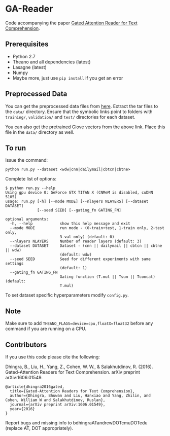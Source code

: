 # GA-Reader
Code accompanying the paper [Gated Attention Reader for Text Comprehension](https://arxiv.org/abs/1606.01549).

## Prerequisites
- Python 2.7
- Theano and all dependencies (latest)
- Lasagne (latest)
- Numpy
- Maybe more, just use `pip install` if you get an error


## Preprocessed Data
You can get the preprocessed data files from [here](https://drive.google.com/drive/folders/0B7aCzQIaRTDUZS1EWlRKMmt3OXM?usp=sharing). Extract the tar files to the `data/` directory. Ensure that the symbolic links point to folders with `training/`, `validation/` and `test/` directories for each dataset.

You can also get the pretrained Glove vectors from the above link. Place this file in the `data/` directory as well.

## To run
Issue the command:
```
python run.py --dataset <wdw|cnn|dailymail|cbtcn|cbtne>
```

Complete list of options:
```
$ python run.py --help
Using gpu device 0: GeForce GTX TITAN X (CNMeM is disabled, cuDNN 5105)
usage: run.py [-h] [--mode MODE] [--nlayers NLAYERS] [--dataset DATASET]
              [--seed SEED] [--gating_fn GATING_FN]

optional arguments:
  -h, --help            show this help message and exit
  --mode MODE           run mode - (0-train+test, 1-train only, 2-test only,
                        3-val only) (default: 0)
  --nlayers NLAYERS     Number of reader layers (default: 3)
  --dataset DATASET     Dataset - (cnn || dailymail || cbtcn || cbtne || wdw)
                        (default: wdw)
  --seed SEED           Seed for different experiments with same settings
                        (default: 1)
  --gating_fn GATING_FN
                        Gating function (T.mul || Tsum || Tconcat) (default:
                        T.mul)
```

To set dataset specific hyperparameters modify `config.py`.

## Note
Make sure to add `THEANO_FLAGS=device=cpu,floatX=float32` before any command if you are running on a CPU.

## Contributors
If you use this code please cite the following:

Dhingra, B., Liu, H., Yang, Z., Cohen, W. W., & Salakhutdinov, R. (2016). Gated-Attention Readers for Text Comprehension. arXiv preprint arXiv:1606.01549.
```
@article{dhingra2016gated,
  title={Gated-Attention Readers for Text Comprehension},
  author={Dhingra, Bhuwan and Liu, Hanxiao and Yang, Zhilin, and Cohen, William W and Salakhutdinov, Ruslan},
  journal={arXiv preprint arXiv:1606.01549},
  year={2016}
}
```

Report bugs and missing info to bdhingraATandrewDOTcmuDOTedu (replace AT, DOT appropriately).
